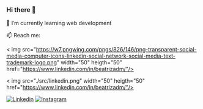 ### Hi there 👋

🌱 I’m currently learning web development

📫 Reach me:

< img src="https://w7.pngwing.com/pngs/826/146/png-transparent-social-media-computer-icons-linkedin-social-network-social-media-text-trademark-logo.png" width="50" heigth="50" href="https://www.linkedin.com/in/beatrizadm/"/>

< img src="./src/linkedin.png" width="50" heigth="50" href="https://www.linkedin.com/in/beatrizadm/"/>


[![Linkedin](https://user-images.githubusercontent.com/37448340/87267194-5a2c8c80-c49d-11ea-95a5-993860580961.png)](https://www.linkedin.com/in/beatrizadm/)
[![Instagram](https://user-images.githubusercontent.com/37448340/87267194-5a2c8c80-c49d-11ea-95a5-993860580961.png)](https://www.instagram.com/beatrizadm/)


<!--
**beatrizadm/beatrizadm** is a ✨ _special_ ✨ repository because its `README.md` (this file) appears on your GitHub profile.

Here are some ideas to get you started:

- 🔭 I’m currently working on ...
- 🌱 I’m currently learning ...
- 👯 I’m looking to collaborate on ...
- 🤔 I’m looking for help with ...
- 💬 Ask me about ...
- 📫 How to reach me: ...
- 😄 Pronouns: ...
- ⚡ Fun fact: ...
-->
